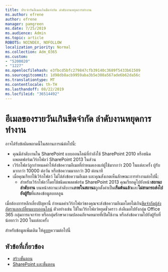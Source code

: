 ```yaml
---
title: ประจำวันอีเมลเกินขีดจำกัด ลำดับงานหยุดการทำงาน
ms.author: efrene
author: efrene
manager: pamgreen
ms.date: 7/25/2019
ms.audience: Admin
ms.topic: article
ROBOTS: NOINDEX, NOFOLLOW
localization_priority: Normal
ms.collection: Adm_O365
ms.custom:
- "5200020"
- "1227"
ms.openlocfilehash: e3fbcd5bfc279847cfb39140c3689f5433b61509
ms.sourcegitcommit: 1d98db8acb9959aba3b5e308a567ade6b62da56c
ms.translationtype: MT
ms.contentlocale: th-TH
ms.lasthandoff: 08/22/2019
ms.locfileid: "36514492"
---
```

# <a name="daily-email-limit-exceeded-workflow-is-suspended"></a>อีเมลของรายวันเกินขีดจำกัด ลำดับงานหยุดการทำงาน

อาจได้รับข้อผิดพลาดนี้ในสถานการณ์ต่อไปนี้:

- คุณมีลำดับงานใน SharePoint แบบออนไลน์ที่กำลังใช้ SharePoint 2010 หรือชนิดแพลตฟอร์มเวิร์กโฟลว์ SharePoint 2013 ในส่วน
- เวิร์กโฟลว์ถูกกำหนดค่าให้ส่งข้อความอีเมลที่กำหนดเองแก่ผู้ใช้มากกว่า 200 ในแต่ละครั้ง ผู้รับมากกว่า 10000 ต่อวัน หรือข้อความมากกว่า 30 ต่อนาที
- เมื่อคุณเรียกใช้เวิร์กโฟลว์ ไม่ได้ส่งข้อความอีเมล และคุณสังเกตเห็นลักษณะการทำงานต่อไปนี้:
    - สำหรับเวิร์กโฟลว์โดยใช้ชนิดแพลตฟอร์ม SharePoint 2013 คุณเรียกดูไปยังหน้า**สถานะลำดับงาน** บนหน้าสถานะลำดับงาน**ภายในสถานะ**ถูกตั้งค่าเป็น**เริ่มต้นแล้ว**และ**ไม่สามารถส่งไปยังผู้รับ**ที่แสดงข้อมูลบอลลูน

เมื่อต้องการหลีกเลี่ยงปัญหานี้ กำหนดค่าเวิร์กโฟลว์ของคุณจะส่งข้อความอีเมลโดยไม่เกิน[ขีดจำกัดผู้ส่งอัตราแลกเปลี่ยนแบบออนไลน์](https://docs.microsoft.com/office365/servicedescriptions/exchange-online-service-description/exchange-online-limits#recipientlimits) ตัวอย่างเช่น ใช้ในเวิร์กโฟลว์หยุดชั่วคราว ส่งอีเมลไปยังกลุ่ม Office 365 กลุ่มการแจกจ่าย หรือกลุ่มรักษาความปลอดภัยจดหมายที่เปิดใช้งาน หรือส่งข้อความไปยังผู้รับที่น้อยกว่า 200 ในแต่ละครั้ง


สำหรับข้อมูลเพิ่มเติม ให้ดู[บท](https://support.microsoft.com/help/3150442/daily-email-limit-has-exceeded-and-your-workflow-has-been-suspended-or)ความต่อไปนี้

## <a name="related-topics"></a>หัวข้อที่เกี่ยวข้อง
- [สร้างขั้นตอน](https://support.office.com/article/Create-a-flow-for-a-list-or-library-in-SharePoint-Online-or-OneDrive-for-Business-a9c3e03b-0654-46af-a254-20252e580d01) 
- [SharePoint และขั้นตอน](https://flow.microsoft.com/blog/sharepoint-and-flow/) 
